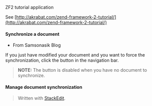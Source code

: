 
ZF2 tutorial application

See [http://akrabat.com/zend-framework-2-tutorial/](http://akrabat.com/zend-framework-2-tutorial/)

#### <i class="icon-refresh"></i> Synchronize a document
* From Samsonasik Blog

If you just have modified your document and you want to force the synchronization, click the <i class="icon-refresh"></i> button in the navigation bar.

> **NOTE:** The <i class="icon-refresh"></i> button is disabled when you have no document to synchronize.

#### <i class="icon-refresh"></i> Manage document synchronization


> Written with [StackEdit](https://stackedit.io/).